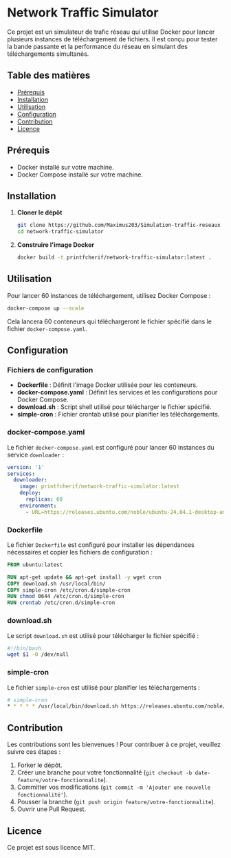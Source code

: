 # Network Traffic Simulator

Ce projet est un simulateur de trafic réseau qui utilise Docker pour lancer plusieurs instances de téléchargement de fichiers. Il est conçu pour tester la bande passante et la performance du réseau en simulant des téléchargements simultanés.

## Table des matières

- [Prérequis](#prérequis)
- [Installation](#installation)
- [Utilisation](#utilisation)
- [Configuration](#configuration)
- [Contribution](#contribution)
- [Licence](#licence)

## Prérequis

- Docker installé sur votre machine.
- Docker Compose installé sur votre machine.

## Installation

1. **Cloner le dépôt**

   ```bash
   git clone https://github.com/Maximus203/Simulation-traffic-reseaux
   cd network-traffic-simulator
   ```

2. **Construire l'image Docker**

   ```bash
   docker build -t printfcherif/network-traffic-simulator:latest .
   ```

## Utilisation

Pour lancer 60 instances de téléchargement, utilisez Docker Compose :

```bash
docker-compose up --scale
```

Cela lancera 60 conteneurs qui téléchargeront le fichier spécifié dans le fichier `docker-compose.yaml`.

## Configuration

### Fichiers de configuration

- **Dockerfile** : Définit l'image Docker utilisée pour les conteneurs.
- **docker-compose.yaml** : Définit les services et les configurations pour Docker Compose.
- **download.sh** : Script shell utilisé pour télécharger le fichier spécifié.
- **simple-cron** : Fichier crontab utilisé pour planifier les téléchargements.

### docker-compose.yaml

Le fichier `docker-compose.yaml` est configuré pour lancer 60 instances du service `downloader` :

```yaml
version: '1'
services:
  downloader:
    image: printfcherif/network-traffic-simulator:latest
    deploy:
      replicas: 60
    environment:
      - URL=https://releases.ubuntu.com/noble/ubuntu-24.04.1-desktop-amd64.iso
```

### Dockerfile

Le fichier `Dockerfile` est configuré pour installer les dépendances nécessaires et copier les fichiers de configuration :

```Dockerfile
FROM ubuntu:latest

RUN apt-get update && apt-get install -y wget cron
COPY download.sh /usr/local/bin/
COPY simple-cron /etc/cron.d/simple-cron
RUN chmod 0644 /etc/cron.d/simple-cron
RUN crontab /etc/cron.d/simple-cron
```

### download.sh

Le script `download.sh` est utilisé pour télécharger le fichier spécifié :

```bash
#!/bin/bash
wget $1 -O /dev/null
```

### simple-cron

Le fichier `simple-cron` est utilisé pour planifier les téléchargements :

```bash
# simple-cron
* * * * * /usr/local/bin/download.sh https://releases.ubuntu.com/noble/ubuntu-24.04.1-desktop-amd64.iso >> /var/log/cron.log 2>&1
```

## Contribution

Les contributions sont les bienvenues ! Pour contribuer à ce projet, veuillez suivre ces étapes :

1. Forker le dépôt.
2. Créer une branche pour votre fonctionnalité (`git checkout -b date-feature/votre-fonctionnalite`).
3. Committer vos modifications (`git commit -m 'Ajouter une nouvelle fonctionnalité'`).
4. Pousser la branche (`git push origin feature/votre-fonctionnalite`).
5. Ouvrir une Pull Request.

## Licence

Ce projet est sous licence MIT.
